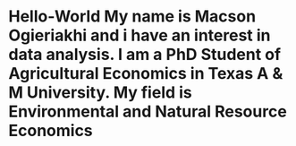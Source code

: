 # Hello-World My name is Macson Ogieriakhi and i have an interest in data analysis. I am a PhD Student of Agricultural Economics in Texas A & M University. My field is Environmental and Natural Resource Economics
